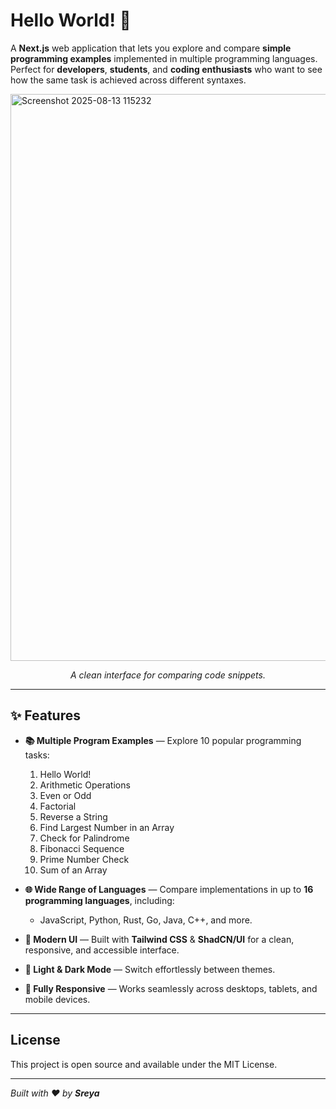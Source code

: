 # Hello World! 👋

A **Next.js** web application that lets you explore and compare **simple programming examples** implemented in multiple programming languages.  
Perfect for **developers**, **students**, and **coding enthusiasts** who want to see how the same task is achieved across different syntaxes.

<img width="1917" height="907" alt="Screenshot 2025-08-13 115232" src="https://github.com/user-attachments/assets/d1b7d78e-88e7-4209-b414-c292c39b9264" />
<p align="center"><em>A clean interface for comparing code snippets.</em></p>

---

## ✨ Features

- **📚 Multiple Program Examples** — Explore 10 popular programming tasks:
  1. Hello World!
  2. Arithmetic Operations
  3. Even or Odd
  4. Factorial
  5. Reverse a String
  6. Find Largest Number in an Array
  7. Check for Palindrome
  8. Fibonacci Sequence
  9. Prime Number Check
  10. Sum of an Array

- **🌐 Wide Range of Languages** — Compare implementations in up to **16 programming languages**, including:
  - JavaScript, Python, Rust, Go, Java, C++, and more.
  
- **💎 Modern UI** — Built with **Tailwind CSS** & **ShadCN/UI** for a clean, responsive, and accessible interface.

- **🌙 Light & Dark Mode** — Switch effortlessly between themes.

- **📱 Fully Responsive** — Works seamlessly across desktops, tablets, and mobile devices.

---

## License

This project is open source and available under the MIT License.

---

*Built with ❤️ by **Sreya***
